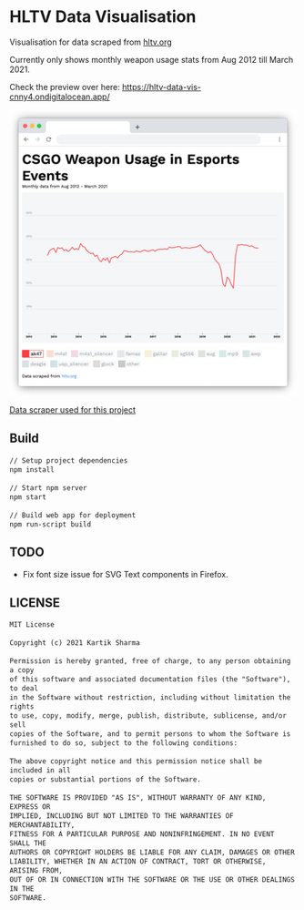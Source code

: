 # HLTV Data Visualisation

Visualisation for data scraped from [hltv.org](https://www.hltv.org/)

Currently only shows monthly weapon usage stats from Aug 2012 till March 2021.

Check the preview over here: https://hltv-data-vis-cnny4.ondigitalocean.app/

![Screenshot](.github/screenshot.png)

[Data scraper used for this project](https://github.com/crazyhitty/hltv-scraping)

## Build

```
// Setup project dependencies
npm install

// Start npm server
npm start

// Build web app for deployment
npm run-script build
```

## TODO

- Fix font size issue for SVG Text components in Firefox.

## LICENSE

```
MIT License

Copyright (c) 2021 Kartik Sharma

Permission is hereby granted, free of charge, to any person obtaining a copy
of this software and associated documentation files (the "Software"), to deal
in the Software without restriction, including without limitation the rights
to use, copy, modify, merge, publish, distribute, sublicense, and/or sell
copies of the Software, and to permit persons to whom the Software is
furnished to do so, subject to the following conditions:

The above copyright notice and this permission notice shall be included in all
copies or substantial portions of the Software.

THE SOFTWARE IS PROVIDED "AS IS", WITHOUT WARRANTY OF ANY KIND, EXPRESS OR
IMPLIED, INCLUDING BUT NOT LIMITED TO THE WARRANTIES OF MERCHANTABILITY,
FITNESS FOR A PARTICULAR PURPOSE AND NONINFRINGEMENT. IN NO EVENT SHALL THE
AUTHORS OR COPYRIGHT HOLDERS BE LIABLE FOR ANY CLAIM, DAMAGES OR OTHER
LIABILITY, WHETHER IN AN ACTION OF CONTRACT, TORT OR OTHERWISE, ARISING FROM,
OUT OF OR IN CONNECTION WITH THE SOFTWARE OR THE USE OR OTHER DEALINGS IN THE
SOFTWARE.
```
